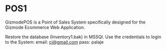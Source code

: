 # POS1

GizmodePOS is a Point of Sales System specifically designed for the Gizmode Ecommerce Web Application. 

Restore the database (Inventory1.bak) in MSSQl.
Use the credentials to login to the System: 
email: cj@gmail.com 
pass: palaje
